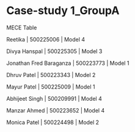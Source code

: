 # **Case-study 1_GroupA**

MECE Table

Reetika | 500225006 | Model 4

Divya Hanspal | 500225305 | Model 3

Jonathan Fred Baraganza | 500223773 | Model 1

Dhruv Patel | 500223343 | Model 2

Mayur Patel | 500225009 | Model 1

Abhijeet Singh | 500209991 | Model 4

Manzar Ahmed | 500223652 | Model 4

Monica Patel | 500224498 | Model 2
